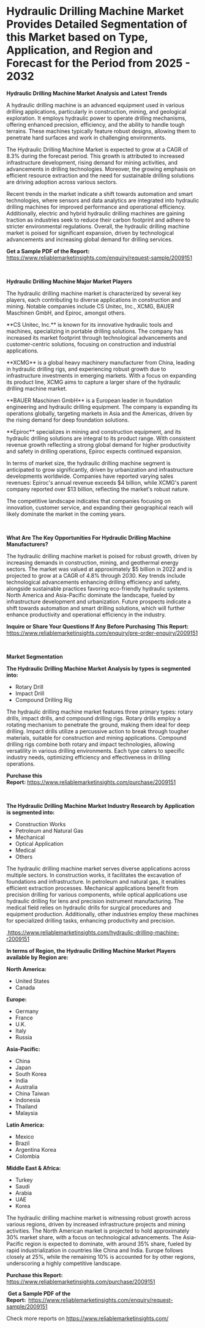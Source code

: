 <p><h1>Hydraulic Drilling Machine Market Provides Detailed Segmentation of this Market based on Type, Application, and Region and Forecast for the Period from 2025 - 2032</h1></p><p><strong>Hydraulic Drilling Machine Market Analysis and Latest Trends</strong></p>
<p><p>A hydraulic drilling machine is an advanced equipment used in various drilling applications, particularly in construction, mining, and geological exploration. It employs hydraulic power to operate drilling mechanisms, offering enhanced precision, efficiency, and the ability to handle tough terrains. These machines typically feature robust designs, allowing them to penetrate hard surfaces and work in challenging environments.</p><p>The Hydraulic Drilling Machine Market is expected to grow at a CAGR of 8.3% during the forecast period. This growth is attributed to increased infrastructure development, rising demand for mining activities, and advancements in drilling technologies. Moreover, the growing emphasis on efficient resource extraction and the need for sustainable drilling solutions are driving adoption across various sectors. </p><p>Recent trends in the market indicate a shift towards automation and smart technologies, where sensors and data analytics are integrated into hydraulic drilling machines for improved performance and operational efficiency. Additionally, electric and hybrid hydraulic drilling machines are gaining traction as industries seek to reduce their carbon footprint and adhere to stricter environmental regulations. Overall, the hydraulic drilling machine market is poised for significant expansion, driven by technological advancements and increasing global demand for drilling services.</p></p>
<p><strong>Get a Sample PDF of the Report:&nbsp;</strong> <a href="https://www.reliablemarketinsights.com/enquiry/request-sample/2009151?utm_campaign=2102&utm_medium=2&utm_source=Github&utm_content=ia&utm_term=10042025&utm_id=hydraulic-drilling-machine">https://www.reliablemarketinsights.com/enquiry/request-sample/2009151</a></p>
<p>&nbsp;</p>
<p><strong>Hydraulic Drilling Machine Major Market Players</strong></p>
<p><p>The hydraulic drilling machine market is characterized by several key players, each contributing to diverse applications in construction and mining. Notable companies include CS Unitec, Inc., XCMG, BAUER Maschinen GmbH, and Epiroc, amongst others.</p><p>**CS Unitec, Inc.** is known for its innovative hydraulic tools and machines, specializing in portable drilling solutions. The company has increased its market footprint through technological advancements and customer-centric solutions, focusing on construction and industrial applications.</p><p>**XCMG** is a global heavy machinery manufacturer from China, leading in hydraulic drilling rigs, and experiencing robust growth due to infrastructure investments in emerging markets. With a focus on expanding its product line, XCMG aims to capture a larger share of the hydraulic drilling machine market.</p><p>**BAUER Maschinen GmbH** is a European leader in foundation engineering and hydraulic drilling equipment. The company is expanding its operations globally, targeting markets in Asia and the Americas, driven by the rising demand for deep foundation solutions.</p><p>**Epiroc** specializes in mining and construction equipment, and its hydraulic drilling solutions are integral to its product range. With consistent revenue growth reflecting a strong global demand for higher productivity and safety in drilling operations, Epiroc expects continued expansion.</p><p>In terms of market size, the hydraulic drilling machine segment is anticipated to grow significantly, driven by urbanization and infrastructure developments worldwide. Companies have reported varying sales revenues: Epiroc's annual revenue exceeds $4 billion, while XCMG's parent company reported over $13 billion, reflecting the market's robust nature.</p><p>The competitive landscape indicates that companies focusing on innovation, customer service, and expanding their geographical reach will likely dominate the market in the coming years.</p></p>
<p>&nbsp;</p>
<p><strong>What Are The Key Opportunities For Hydraulic Drilling Machine Manufacturers?</strong></p>
<p><p>The hydraulic drilling machine market is poised for robust growth, driven by increasing demands in construction, mining, and geothermal energy sectors. The market was valued at approximately $5 billion in 2022 and is projected to grow at a CAGR of 4.8% through 2030. Key trends include technological advancements enhancing drilling efficiency and safety, alongside sustainable practices favoring eco-friendly hydraulic systems. North America and Asia-Pacific dominate the landscape, fueled by infrastructure development and urbanization. Future prospects indicate a shift towards automation and smart drilling solutions, which will further enhance productivity and operational efficiency in the industry.</p></p>
<p><strong>Inquire or Share Your Questions If Any Before Purchasing This Report:</strong> <a href="https://www.reliablemarketinsights.com/enquiry/pre-order-enquiry/2009151?utm_campaign=2102&utm_medium=2&utm_source=Github&utm_content=ia&utm_term=10042025&utm_id=hydraulic-drilling-machine">https://www.reliablemarketinsights.com/enquiry/pre-order-enquiry/2009151</a></p>
<p>&nbsp;</p>
<p><strong>Market Segmentation</strong></p>
<p><strong>The Hydraulic Drilling Machine Market Analysis by types is segmented into:</strong></p>
<p><ul><li>Rotary Drill</li><li>Impact Drill</li><li>Compound Drilling Rig</li></ul></p>
<p><p>The hydraulic drilling machine market features three primary types: rotary drills, impact drills, and compound drilling rigs. Rotary drills employ a rotating mechanism to penetrate the ground, making them ideal for deep drilling. Impact drills utilize a percussive action to break through tougher materials, suitable for construction and mining applications. Compound drilling rigs combine both rotary and impact technologies, allowing versatility in various drilling environments. Each type caters to specific industry needs, optimizing efficiency and effectiveness in drilling operations.</p></p>
<p><strong>Purchase this Report:&nbsp;</strong><a href="https://www.reliablemarketinsights.com/purchase/2009151?utm_campaign=2102&utm_medium=2&utm_source=Github&utm_content=ia&utm_term=10042025&utm_id=hydraulic-drilling-machine">https://www.reliablemarketinsights.com/purchase/2009151</a></p>
<p>&nbsp;</p>
<p><strong>The Hydraulic Drilling Machine Market Industry Research by Application is segmented into:</strong></p>
<p><ul><li>Construction Works</li><li>Petroleum and Natural Gas</li><li>Mechanical</li><li>Optical Application</li><li>Medical</li><li>Others</li></ul></p>
<p><p>The hydraulic drilling machine market serves diverse applications across multiple sectors. In construction works, it facilitates the excavation of foundations and infrastructure. In petroleum and natural gas, it enables efficient extraction processes. Mechanical applications benefit from precision drilling for various components, while optical applications use hydraulic drilling for lens and precision instrument manufacturing. The medical field relies on hydraulic drills for surgical procedures and equipment production. Additionally, other industries employ these machines for specialized drilling tasks, enhancing productivity and precision.</p></p>
<p><a href="https://www.reliablemarketinsights.com/hydraulic-drilling-machine-r2009151?utm_campaign=2102&utm_medium=2&utm_source=Github&utm_content=ia&utm_term=10042025&utm_id=hydraulic-drilling-machine">&nbsp;https://www.reliablemarketinsights.com/hydraulic-drilling-machine-r2009151</a></p>
<p><strong>In terms of Region, the Hydraulic Drilling Machine Market Players available by Region are:</strong></p>
<p>
    <p> <strong> North America: </strong>
        <ul>
            <li>United States</li>
            <li>Canada</li>
        </ul>
        </p> 
    <p> <strong> Europe: </strong>
        <ul>
            <li>Germany</li>
            <li>France</li>
            <li>U.K.</li>
            <li>Italy</li>
            <li>Russia</li>
        </ul>
        </p> 
    <p> <strong> Asia-Pacific: </strong>
        <ul>
            <li>China</li>
            <li>Japan</li>
            <li>South Korea</li>
            <li>India</li>
            <li>Australia</li>
            <li>China Taiwan</li>
            <li>Indonesia</li>
            <li>Thailand</li>
            <li>Malaysia</li>
        </ul>
        </p> 
    <p> <strong> Latin America: </strong>
        <ul>
            <li>Mexico</li>
            <li>Brazil</li>
            <li>Argentina Korea</li>
            <li>Colombia</li>
        </ul>
        </p> 
    <p> <strong> Middle East & Africa: </strong>
        <ul>
            <li>Turkey</li>
            <li>Saudi</li>
            <li>Arabia</li>
            <li>UAE</li>
            <li>Korea</li>
        </ul>
    </p>
    </p>
<p><p>The hydraulic drilling machine market is witnessing robust growth across various regions, driven by increased infrastructure projects and mining activities. The North American market is projected to hold approximately 30% market share, with a focus on technological advancements. The Asia-Pacific region is expected to dominate, with around 35% share, fueled by rapid industrialization in countries like China and India. Europe follows closely at 25%, while the remaining 10% is accounted for by other regions, underscoring a highly competitive landscape.</p></p>
<p><strong>Purchase this Report: </strong><a href="https://www.reliablemarketinsights.com/purchase/2009151?utm_campaign=2102&utm_medium=2&utm_source=Github&utm_content=ia&utm_term=10042025&utm_id=hydraulic-drilling-machine">https://www.reliablemarketinsights.com/purchase/2009151</a></p>
<p>&nbsp;<strong>Get a Sample PDF of the Report:&nbsp;&nbsp;</strong><a href="https://www.reliablemarketinsights.com/enquiry/request-sample/2009151?utm_campaign=2102&utm_medium=2&utm_source=Github&utm_content=ia&utm_term=10042025&utm_id=hydraulic-drilling-machine">https://www.reliablemarketinsights.com/enquiry/request-sample/2009151</a></p>
<p><strong></strong></p>
<p>Check more reports on <a href="https://www.reliablemarketinsights.com/?utm_campaign=2102&utm_medium=2&utm_source=Github&utm_content=ia&utm_term=10042025&utm_id=hydraulic-drilling-machine">https://www.reliablemarketinsights.com/</a></p>
